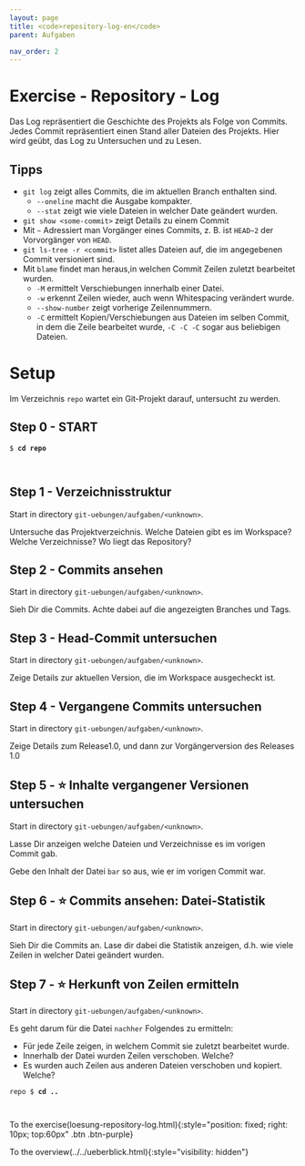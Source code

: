 ```yaml
---
layout: page
title: <code>repository-log-en</code>
parent: Aufgaben

nav_order: 2
---
```

# Exercise - Repository - Log

Das Log repräsentiert die Geschichte des Projekts
als Folge von Commits.
Jedes Commit repräsentiert einen Stand aller Dateien des Projekts.
Hier wird geübt, das Log zu Untersuchen und zu Lesen.


## Tipps

* `git log` zeigt alles Commits, die im aktuellen Branch enthalten sind.
  - `--oneline` macht die Ausgabe kompakter.
  - `--stat` zeigt wie viele Dateien in welcher Date geändert wurden.
* `git show <some-commit>` zeigt Details zu einem Commit
* Mit `~` Adressiert man Vorgänger eines Commits, 
  z. B. ist `HEAD~2` der Vorvorgänger von `HEAD`.
* `git ls-tree -r <commit>` listet alles Dateien auf, die im angegebenen
  Commit versioniert sind.
* Mit `blame` findet man heraus,in welchen Commit Zeilen zuletzt bearbeitet wurden.
  - `-M` ermittelt Verschiebungen innerhalb einer Datei. 
  - `-w` erkennt Zeilen wieder, auch wenn Whitespacing verändert wurde.
  - `--show-number` zeigt vorherige Zeilennummern.
  - `-C` ermittelt Kopien/Verschiebungen aus Dateien im selben  Commit, in dem die Zeile bearbeitet wurde,
    `-C -C -C` sogar aus beliebigen Dateien.

# Setup

Im Verzeichnis `repo` wartet ein Git-Projekt darauf,
untersucht zu werden. 


<h2>Step 0 - START <!-- UEB/Repository - Log/0 --></h2>


<pre><code>$ <b>cd repo</b><br><br><br></code></pre>


<h2>Step 1 - Verzeichnisstruktur <!-- UEB/Repository - Log/1 --></h2>

Start in directory `git-uebungen/aufgaben/<unknown>`.

Untersuche das Projektverzeichnis.
Welche Dateien gibt es im Workspace? Welche Verzeichnisse?
Wo liegt das Repository?

<h2>Step 2 - Commits ansehen <!-- UEB/Repository - Log/2 --></h2>

Start in directory `git-uebungen/aufgaben/<unknown>`.

Sieh Dir die Commits. 
Achte dabei auf die angezeigten Branches und Tags.

<h2>Step 3 - Head-Commit untersuchen <!-- UEB/Repository - Log/3 --></h2>

Start in directory `git-uebungen/aufgaben/<unknown>`.

Zeige Details zur aktuellen Version,
die im Workspace ausgecheckt ist.

<h2>Step 4 - Vergangene Commits untersuchen <!-- UEB/Repository - Log/4 --></h2>

Start in directory `git-uebungen/aufgaben/<unknown>`.

Zeige Details zum Release1.0,
und dann zur Vorgängerversion des Releases 1.0

<h2>Step 5 - ⭐ Inhalte vergangener Versionen untersuchen <!-- UEB/Repository - Log/5 --></h2>

Start in directory `git-uebungen/aufgaben/<unknown>`.

Lasse Dir anzeigen welche Dateien und Verzeichnisse
es im vorigen Commit gab.

Gebe den Inhalt der Datei `bar` so aus,  wie er im vorigen Commit war.

<h2>Step 6 - ⭐ Commits ansehen: Datei-Statistik <!-- UEB/Repository - Log/6 --></h2>

Start in directory `git-uebungen/aufgaben/<unknown>`.

Sieh Dir die Commits an. 
Lase dir dabei die Statistik anzeigen, 
d.h. wie viele Zeilen in welcher Datei geändert wurden.

<h2>Step 7 - ⭐ Herkunft von Zeilen ermitteln <!-- UEB/Repository - Log/7 --></h2>

Start in directory `git-uebungen/aufgaben/<unknown>`.

Es geht darum für die Datei `nachher` Folgendes zu ermitteln:

* Für jede Zeile zeigen, in welchem Commit sie zuletzt bearbeitet wurde.
* Innerhalb der Datei wurden Zeilen verschoben. Welche?
* Es wurden auch Zeilen aus anderen Dateien verschoben und kopiert. Welche?


<pre><code>repo $ <b>cd ..</b><br><br><br></code></pre>


To the exercise(loesung-repository-log.html){:style="position: fixed; right: 10px; top:60px" .btn .btn-purple}

To the overview(../../ueberblick.html){:style="visibility: hidden"}

